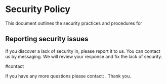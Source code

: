 # Security Policy

This document outlines the security practices and procedures for 

## Reporting security issues

If you discover a lack of security in, please report it to us.
You can contact us by messaging.
We will review your response and fix the lack of security.

#contact

If you have any more questions please contact:  . Thank you.
